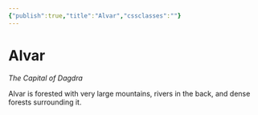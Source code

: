 ```yaml
---
{"publish":true,"title":"Alvar","cssclasses":""}
---
```




# Alvar

_The Capital of Dagdra_

Alvar is forested with very large mountains, rivers in the back, and dense forests surrounding it.
